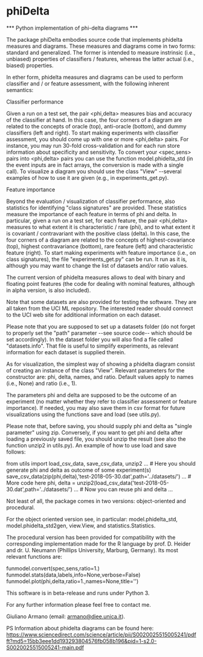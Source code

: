 # phiDelta
*** Python implementation of phi-delta diagrams ***

The package phiDelta embodies source code that implements phidelta measures and diagrams. These measures and diagrams come in two forms: standard and generalized. The former is intended to measure instrinsic (i.e., unbiased) properties of classifiers / features, whereas the latter actual (i.e., biased) properties.

In ether form, phidelta measures and diagrams can be used to perform classifier and / or feature assessment, with the following inherent semantics:

Classifier performance

Given a run on a test set, the pair <phi,delta> measures bias and accuracy of the classifier at hand. In this case, the four corners of a diagram are related to the concepts of oracle (top), anti-oracle (bottom), and dummy classifiers (left and right). To start making experiments with classifier assessment, you should come up with one or more <phi,delta> pairs. For instance, you may run 30-fold cross-validation and for each run store information about specificity and sensitivity. To convert your <spec,sens> pairs into <phi,delta> pairs you can use the function model.phidelta_std (in the event inputs are in fact arrays, the conversion is made with a single call). To visualize a diagram you should use the class "View" --several examples of how to use it are given (e.g., in experiments_get.py).

Feature importance

Beyond the evaluation / visualization of classifier performance, also statistics for identifying "class signatures" are provided. These statistics measure the importance of each feature in terms of phi and delta. In particular, given a run on a test set, for each feature, the pair <phi,delta> measures to what extent it is characteristic / rare (phi), and to what extent it is covariant / contravariant with the positive class (delta). In this case, the four corners of a diagram are related to the concepts of highest-covariance (top), highest contravariance (bottom), rare feature (left) and characteristic feature (right). To start making experiments with feature importance (i.e., on class signatures), the file "experiments_get.py" can be run. It run as it is, although you may want to change the list of datasets and/or ratio values.

The current version of phidelta measures allows to deal with binary and floating point features (the code for dealing with nominal features, although in alpha version, is also included).

Note that some datasets are also provided for testing the software. They are all taken from the UCI ML repository. The interested reader should connect to the UCI web site for additional information on each dataset.

Please note that you are supposed to set up a datasets folder (do not forget to properly set the "path" parameter --see source code-- which should be set accordingly). In the dataset folder you will also find a file called "datasets.info". That file is useful to simplify experiments, as relevant information for each dataset is supplied therein.

As for visualization, the simplest way of showing a phidelta diagram consist of creating an instance of the class "View". Relevant parameters for the constructor are: phi, delta, names, and ratio. Default values apply to names (i.e., None) and ratio (i.e., 1).

The parameters phi and delta are supposed to be the outcome of an experiment (no matter whether they refer to classifier assessment or feature importance). If needed, you may also save them in csv format for future visualizations using the functions save and load (see utils.py).

Please note that, before saving, you should supply phi and delta as "single parameter" using zip. Conversely, if you want to get phi and delta after loading a previously saved file, you should unzip the result (see also the function unzip2 in utils.py). An example of how to use load and save follows:

from utils import load_csv_data, save_csv_data, unzip2
... # Here you should generate phi and delta as outcome of some experiment(s)
save_csv_data(zip(phi,delta),'test-2018-05-30.dat',path='../datasets/')
... # More code here
phi, delta = unzip2(load_csv_data('test-2018-05-30.dat',path='../datasets/')
... # Now you can reuse phi and delta ...

Not least of all, the package comes in two versions: object-oriented and procedural.

For the object oriented version see, in particular: model.phidelta_std, model.phidelta_std2gen, view.View, and statistics.Statistics.

The procedural version has been provided for compatibility with the corresponding implementation made for the R language by prof. D. Heider and dr. U. Neumann (Phillips University, Marburg, Germany). Its most relevant functions are:

funmodel.convert(spec,sens,ratio=1.)
funmodel.stats(data,labels,info=None,verbose=False)
funmodel.plot(phi,delta,ratio=1.,names=None,title='')

This software is in beta-release and runs under Python 3.

For any further information please feel free to contact me.

Giuliano Armano (email: armano@diee.unica.it).

PS Information about phidelta diagrams can be found here: https://www.sciencedirect.com/science/article/pii/S0020025515005241/pdfft?md5=15bb3eee1dd193293804576fb058b196&pid=1-s2.0-S0020025515005241-main.pdf

